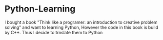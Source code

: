# Python-Learning
I bought a book "Think like a programer: an introduction to creative problem solving" and want to learning Python, However the code in this book is build by C++. Thus I decide to trnslate them to Python

